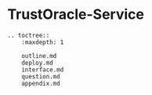 # TrustOracle-Service

```eval_rst
.. toctree::
    :maxdepth: 1

    outline.md
    deploy.md
    interface.md
    question.md
    appendix.md
```